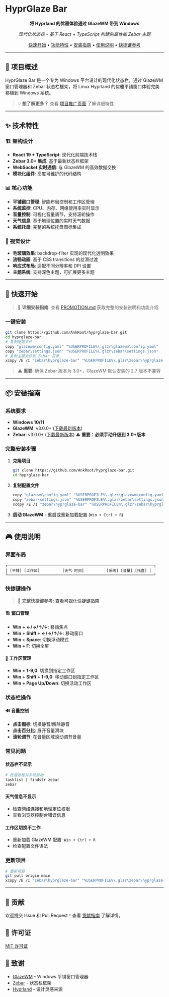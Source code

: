 # HyprGlaze Bar

<div align="center">

**将 Hyprland 的优雅体验通过 GlazeWM 带到 Windows**

_现代化状态栏 - 基于 React + TypeScript 构建的高性能 Zebar 主题_

[快速开始](#-快速开始) • [功能特性](#-功能特性) • [安装指南](#-安装指南) • [使用说明](#-使用说明) • [快捷键参考](docs/shortcuts-reference.html)

</div>

---

## 🌟 项目概述

HyprGlaze Bar 是一个专为 Windows 平台设计的现代化状态栏，通过 GlazeWM 窗口管理器和 Zebar 状态栏框架，将 Linux Hyprland 的优雅平铺窗口体验完美移植到 Windows 系统。

> 💡 **想了解更多？** 查看 [项目推广页面](PROMOTION.md) 了解详细特性

---

## ✨ 技术特性

### 🏗️ 架构设计

- **React 19 + TypeScript**: 现代化前端技术栈
- **Zebar 3.0+ 集成**: 基于最新状态栏框架
- **WebSocket 实时通信**: 与 GlazeWM 的高效数据交换
- **模块化组件**: 高度可维护的代码结构

### 📊 核心功能

- **平铺窗口管理**: 智能布局控制和工作区管理
- **系统监控**: CPU、内存、网络使用率实时显示
- **音量控制**: 可视化音量调节，支持滚轮操作
- **天气信息**: 基于地理位置的实时天气数据
- **系统托盘**: 完整的系统托盘图标集成

### 🎨 视觉设计

- **毛玻璃效果**: backdrop-filter 实现的现代化透明效果
- **流畅动画**: 基于 CSS transitions 的丝滑过渡
- **响应式布局**: 适配不同分辨率和 DPI 设置
- **主题系统**: 支持深色主题，可扩展更多主题

---

## 🚀 快速开始

> 📖 **详细安装指南**: 查看 [PROMOTION.md](PROMOTION.md) 获取完整的安装说明和功能介绍

### 一键安装

```bash
git clone https://github.com/AnkRoot/hyprglaze-bar.git
cd hyprglaze-bar
# 复制配置文件
copy "glazewm\config.yaml" "%USERPROFILE%\.glzr\glazewm\config.yaml"
copy "zebar\settings.json" "%USERPROFILE%\.glzr\zebar\settings.json"
# 复制主题文件到 Zebar 目录
xcopy /E /I "zebar\hyprglaze-bar" "%USERPROFILE%\.glzr\zebar\hyprglaze-bar"
```

> ⚠️ **重要**: 确保 Zebar 版本为 3.0+，GlazeWM 默认安装的 2.7 版本不兼容

---

## 📦 安装指南

### 系统要求

- **Windows 10/11**
- **GlazeWM**: v3.0.0+ ([下载最新版本](https://github.com/glzr-io/glazewm/releases))
- **Zebar**: v3.0.0+ ([下载最新版本](https://github.com/glzr-io/zebar/releases)) ⚠️ **重要：必须手动升级到 3.0+版本**

### 完整安装步骤

1. **克隆项目**

   ```bash
   git clone https://github.com/AnkRoot/hyprglaze-bar.git
   cd hyprglaze-bar
   ```

2. **复制配置文件**

   ```bash
   copy "glazewm\config.yaml" "%USERPROFILE%\.glzr\glazewm\config.yaml"
   copy "zebar\settings.json" "%USERPROFILE%\.glzr\zebar\settings.json"
   xcopy /E /I "zebar\hyprglaze-bar" "%USERPROFILE%\.glzr\zebar\hyprglaze-bar"
   ```

3. **启动 GlazeWM** - 重启或重新加载配置 (`Win + Ctrl + R`)

---

## 🎮 使用说明

### 界面布局

```
┌─────────────────────────────────────────────────────────────────┐
│ [平铺] [工作区]          [天气 时间]          [系统] [音量] [托盘] │
└─────────────────────────────────────────────────────────────────┘
```

### 快捷键操作

> 🔗 **完整快捷键参考**: [查看可视化快捷键指南](docs/shortcuts-reference.html)

#### 🏗️ 窗口管理

- **Win + ←/→/↑/↓**: 移动焦点
- **Win + Shift + ←/→/↑/↓**: 移动窗口
- **Win + Space**: 切换浮动模式
- **Win + F**: 切换全屏

#### 🏢 工作区管理

- **Win + 1-9,0**: 切换到指定工作区
- **Win + Shift + 1-9,0**: 移动窗口到指定工作区
- **Win + Page Up/Down**: 切换活动工作区

### 状态栏操作

#### 🔊 音量控制

- **点击图标**: 切换静音/解除静音
- **点击百分比**: 展开音量滑块
- **滚轮调节**: 在音量区域滚动调节音量

### 常见问题

#### 状态栏不显示

```bash
# 检查进程并手动启动
tasklist | findstr zebar
zebar
```

#### 天气信息不显示

- 检查网络连接和地理定位权限
- 查看浏览器控制台错误信息

#### 工作区切换不工作

- 重新加载 GlazeWM 配置: `Win + Ctrl + R`
- 检查配置文件语法

### 更新项目

```bash
# 更新项目
git pull origin main
xcopy /E /I "zebar\hyprglaze-bar" "%USERPROFILE%\.glzr\zebar\hyprglaze-bar" /Y
```

---

## 🤝 贡献

欢迎提交 Issue 和 Pull Request！查看 [贡献指南](CONTRIBUTING.md) 了解详情。

## 📄 许可证

[MIT 许可证](LICENSE)

## 🙏 致谢

- [GlazeWM](https://github.com/glzr-io/glazewm) - Windows 平铺窗口管理器
- [Zebar](https://github.com/glzr-io/zebar) - 状态栏框架
- [Hyprland](https://hyprland.org/) - 设计灵感来源

